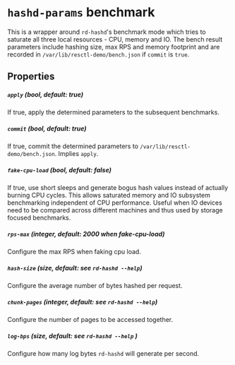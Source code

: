 # `hashd-params` benchmark

This is a wrapper around `rd-hashd`'s benchmark mode which tries to saturate
all three local resources - CPU, memory and IO. The bench result parameters
include hashing size, max RPS and memory footprint and are recorded in
`/var/lib/resctl-demo/bench.json` if `commit` is `true`.


## Properties

##### `apply` (bool, default: true)

If true, apply the determined parameters to the subsequent benchmarks.

##### `commit` (bool, default: true)

If true, commit the determined parameters to
`/var/lib/resctl-demo/bench.json`. Implies `apply`.

##### `fake-cpu-load` (bool, default: false)

If true, use short sleeps and generate bogus hash values instead of actually
burning CPU cycles. This allows saturated memory and IO subsystem
benchmarking independent of CPU performance. Useful when IO devices need to
be compared across different machines and thus used by storage focused
benchmarks.

##### `rps-max` (integer, default: 2000 when fake-cpu-load)

Configure the max RPS when faking cpu load.

##### `hash-size` (size, default: see `rd-hashd --help`)

Configure the average number of bytes hashed per request.

##### `chunk-pages` (integer, default: see `rd-hashd --help`)

Configure the number of pages to be accessed together.

##### `log-bps` (size, default: see `rd-hashd --help` )

Configure how many log bytes `rd-hashd` will generate per second.
